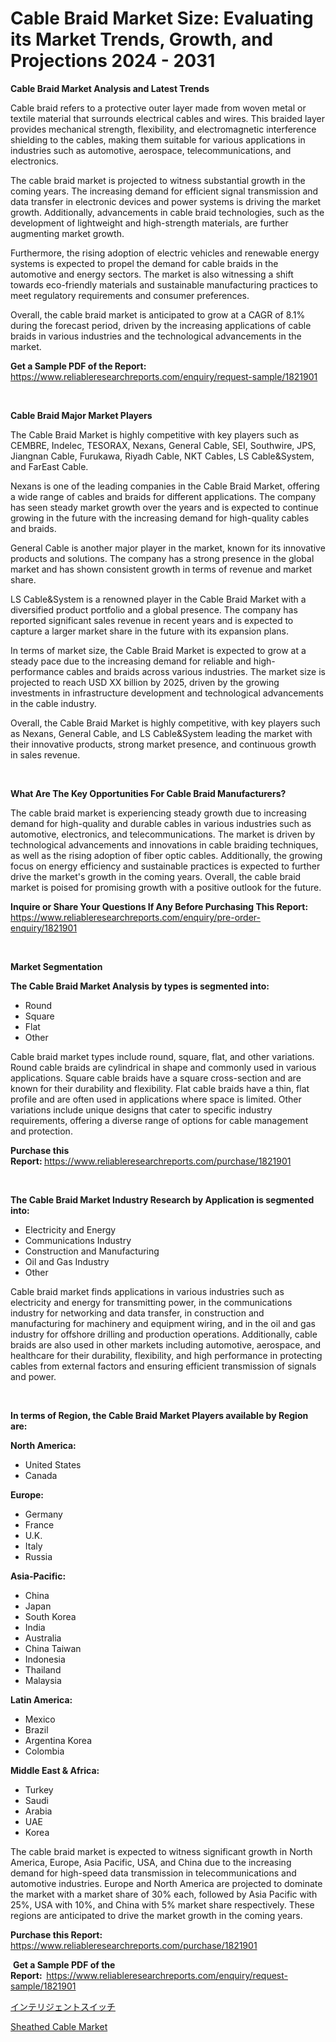 <p><h1>Cable Braid Market Size: Evaluating its Market Trends, Growth, and Projections 2024 - 2031</h1></p><p><strong>Cable Braid Market Analysis and Latest Trends</strong></p>
<p><p>Cable braid refers to a protective outer layer made from woven metal or textile material that surrounds electrical cables and wires. This braided layer provides mechanical strength, flexibility, and electromagnetic interference shielding to the cables, making them suitable for various applications in industries such as automotive, aerospace, telecommunications, and electronics.</p><p>The cable braid market is projected to witness substantial growth in the coming years. The increasing demand for efficient signal transmission and data transfer in electronic devices and power systems is driving the market growth. Additionally, advancements in cable braid technologies, such as the development of lightweight and high-strength materials, are further augmenting market growth.</p><p>Furthermore, the rising adoption of electric vehicles and renewable energy systems is expected to propel the demand for cable braids in the automotive and energy sectors. The market is also witnessing a shift towards eco-friendly materials and sustainable manufacturing practices to meet regulatory requirements and consumer preferences.</p><p>Overall, the cable braid market is anticipated to grow at a CAGR of 8.1% during the forecast period, driven by the increasing applications of cable braids in various industries and the technological advancements in the market.</p></p>
<p><strong>Get a Sample PDF of the Report:&nbsp;</strong> <a href="https://www.reliableresearchreports.com/enquiry/request-sample/1821901">https://www.reliableresearchreports.com/enquiry/request-sample/1821901</a></p>
<p>&nbsp;</p>
<p><strong>Cable Braid Major Market Players</strong></p>
<p><p>The Cable Braid Market is highly competitive with key players such as CEMBRE, Indelec, TESORAX, Nexans, General Cable, SEI, Southwire, JPS, Jiangnan Cable, Furukawa, Riyadh Cable, NKT Cables, LS Cable&System, and FarEast Cable. </p><p>Nexans is one of the leading companies in the Cable Braid Market, offering a wide range of cables and braids for different applications. The company has seen steady market growth over the years and is expected to continue growing in the future with the increasing demand for high-quality cables and braids.</p><p>General Cable is another major player in the market, known for its innovative products and solutions. The company has a strong presence in the global market and has shown consistent growth in terms of revenue and market share. </p><p>LS Cable&System is a renowned player in the Cable Braid Market with a diversified product portfolio and a global presence. The company has reported significant sales revenue in recent years and is expected to capture a larger market share in the future with its expansion plans.</p><p>In terms of market size, the Cable Braid Market is expected to grow at a steady pace due to the increasing demand for reliable and high-performance cables and braids across various industries. The market size is projected to reach USD XX billion by 2025, driven by the growing investments in infrastructure development and technological advancements in the cable industry.</p><p>Overall, the Cable Braid Market is highly competitive, with key players such as Nexans, General Cable, and LS Cable&System leading the market with their innovative products, strong market presence, and continuous growth in sales revenue.</p></p>
<p>&nbsp;</p>
<p><strong>What Are The Key Opportunities For Cable Braid Manufacturers?</strong></p>
<p><p>The cable braid market is experiencing steady growth due to increasing demand for high-quality and durable cables in various industries such as automotive, electronics, and telecommunications. The market is driven by technological advancements and innovations in cable braiding techniques, as well as the rising adoption of fiber optic cables. Additionally, the growing focus on energy efficiency and sustainable practices is expected to further drive the market's growth in the coming years. Overall, the cable braid market is poised for promising growth with a positive outlook for the future.</p></p>
<p><strong>Inquire or Share Your Questions If Any Before Purchasing This Report:</strong> <a href="https://www.reliableresearchreports.com/enquiry/pre-order-enquiry/1821901">https://www.reliableresearchreports.com/enquiry/pre-order-enquiry/1821901</a></p>
<p>&nbsp;</p>
<p><strong>Market Segmentation</strong></p>
<p><strong>The Cable Braid Market Analysis by types is segmented into:</strong></p>
<p><ul><li>Round</li><li>Square</li><li>Flat</li><li>Other</li></ul></p>
<p><p>Cable braid market types include round, square, flat, and other variations. Round cable braids are cylindrical in shape and commonly used in various applications. Square cable braids have a square cross-section and are known for their durability and flexibility. Flat cable braids have a thin, flat profile and are often used in applications where space is limited. Other variations include unique designs that cater to specific industry requirements, offering a diverse range of options for cable management and protection.</p></p>
<p><strong>Purchase this Report:&nbsp;</strong><a href="https://www.reliableresearchreports.com/purchase/1821901">https://www.reliableresearchreports.com/purchase/1821901</a></p>
<p>&nbsp;</p>
<p><strong>The Cable Braid Market Industry Research by Application is segmented into:</strong></p>
<p><ul><li>Electricity and Energy</li><li>Communications Industry</li><li>Construction and Manufacturing</li><li>Oil and Gas Industry</li><li>Other</li></ul></p>
<p><p>Cable braid market finds applications in various industries such as electricity and energy for transmitting power, in the communications industry for networking and data transfer, in construction and manufacturing for machinery and equipment wiring, and in the oil and gas industry for offshore drilling and production operations. Additionally, cable braids are also used in other markets including automotive, aerospace, and healthcare for their durability, flexibility, and high performance in protecting cables from external factors and ensuring efficient transmission of signals and power.</p></p>
<p>&nbsp;</p>
<p><strong>In terms of Region, the Cable Braid Market Players available by Region are:</strong></p>
<p>
    <p> <strong> North America: </strong>
        <ul>
            <li>United States</li>
            <li>Canada</li>
        </ul>
        </p> 
    <p> <strong> Europe: </strong>
        <ul>
            <li>Germany</li>
            <li>France</li>
            <li>U.K.</li>
            <li>Italy</li>
            <li>Russia</li>
        </ul>
        </p> 
    <p> <strong> Asia-Pacific: </strong>
        <ul>
            <li>China</li>
            <li>Japan</li>
            <li>South Korea</li>
            <li>India</li>
            <li>Australia</li>
            <li>China Taiwan</li>
            <li>Indonesia</li>
            <li>Thailand</li>
            <li>Malaysia</li>
        </ul>
        </p> 
    <p> <strong> Latin America: </strong>
        <ul>
            <li>Mexico</li>
            <li>Brazil</li>
            <li>Argentina Korea</li>
            <li>Colombia</li>
        </ul>
        </p> 
    <p> <strong> Middle East & Africa: </strong>
        <ul>
            <li>Turkey</li>
            <li>Saudi</li>
            <li>Arabia</li>
            <li>UAE</li>
            <li>Korea</li>
        </ul>
    </p>
    </p>
<p><p>The cable braid market is expected to witness significant growth in North America, Europe, Asia Pacific, USA, and China due to the increasing demand for high-speed data transmission in telecommunications and automotive industries. Europe and North America are projected to dominate the market with a market share of 30% each, followed by Asia Pacific with 25%, USA with 10%, and China with 5% market share respectively. These regions are anticipated to drive the market growth in the coming years.</p></p>
<p><strong>Purchase this Report: </strong><a href="https://www.reliableresearchreports.com/purchase/1821901">https://www.reliableresearchreports.com/purchase/1821901</a></p>
<p>&nbsp;<strong>Get a Sample PDF of the Report:&nbsp;&nbsp;</strong><a href="https://www.reliableresearchreports.com/enquiry/request-sample/1821901">https://www.reliableresearchreports.com/enquiry/request-sample/1821901</a></p>
<p><strong></strong></p>
<p><p><a href="https://github.com/mreklxf44233/Market-Research-Report-List-1/blob/main/205093116166.md">インテリジェントスイッチ</a></p><p><a href="https://github.com/CliffMedina6/Market-Research-Report-List-4/blob/main/sheathed-cable-market.md">Sheathed Cable Market</a></p></p>